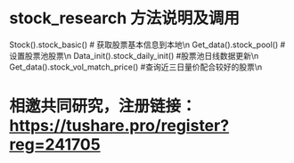 # stock_research 方法说明及调用 
Stock().stock_basic() # 获取股票基本信息到本地\n
Get_data().stock_pool() # 设置股票池股票\n
Data_init().stock_daily_init() #股票池日线数据更新\n
Get_data().stock_vol_match_price() #查询近三日量价配合较好的股票\n
# 相邀共同研究，注册链接：https://tushare.pro/register?reg=241705
